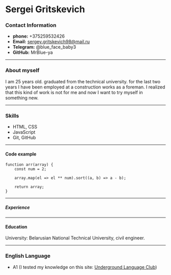 # Sergei Gritskevich

### Contact Information
- __phone:__ +375259532426
- __Email:__ sergey.gritskevich98@mail.ru
- __Telegram:__ @blue_face_baby3
- __GitHub:__ MrBlue-ya 

---

### About myself
I am 25 years old. graduated from the technical university. for the last two years I have been employed at a construction works as a foreman. I realized that this kind of work is not for me and now I want to try myself in something new.

---

### Skills
- HTML, CSS
- JavaScript
- Git, GitHub

---

#### Code example
```
function arr(array) {
    const num = 2;

    array.map(el => el ** num).sort((a, b) => a - b);

    return array;
}
```

---
##### Experience
---

#### Education

University: Belarusian National Technical University, civil engineer.

---

### English Language 

- A1 (I tested my knowledge on this site: [Underground Language Club](https://ulc.by/english/test?utm_source=google&utm_medium=cpc&utm_campaign=lpm-eng-belarus&gad=1&gclid=CjwKCAiA3aeqBhBzEiwAxFiOBtjazvoFZiIyT0bfar2V3HqhPhWb3xaiEvmE0KtVhRsP0EY7TxHqNRoCTdoQAvD_BwE#top))